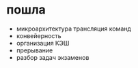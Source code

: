 # пошла
- микроархитектура трансляция команд
- конвейерность
- организация КЭШ
- прерывание
- разбор задач экзаменов